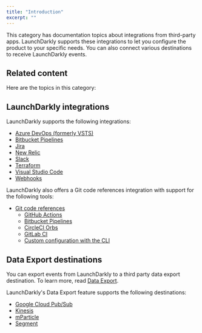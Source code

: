 ```yaml
---
title: "Introduction"
excerpt: ""
---
```

This category has documentation topics about integrations from third-party apps. LaunchDarkly supports these integrations to let you configure the product to your specific needs. You can also connect various destinations to receive LaunchDarkly events.
## Related content
Here are the topics in this category:

## LaunchDarkly integrations

LaunchDarkly supports the following integrations:

* [Azure DevOps (formerly VSTS)](./visual-studio-team-services-extension) 
* [Bitbucket Pipelines](./bitbucket-pipelines)
* [Jira](./jira) 
* [New Relic](./newrelic) 
* [Slack](./slack-app) 
* [Terraform](./terraform) 
* [Visual Studio Code](./visual-studio-code) 
* [Webhooks](./webhooks) 

LaunchDarkly also offers a Git code references integration with support for the following tools:

* [Git code references](./git-code-references)
  - [GitHub Actions](./github-actions) 
  - [Bitbucket Pipelines](./bitbucket-pipelines) 
  - [CircleCI Orbs](./circleci-orbs) 
  - [GitLab CI](./gitlab-ci) 
  - [Custom configuration with the CLI](./custom-configuration-via-cli) 

## Data Export destinations

You can export events from LaunchDarkly to a third party data export destination. To learn more, read [Data Export](./data-export).

LaunchDarkly's Data Export feature supports the following destinations:

* [Google Cloud Pub/Sub](./google-cloud-pubsub) 
* [Kinesis](./kinesis-destination) 
* [mParticle](./mparticle-destination) 
* [Segment](./segment-destination)
